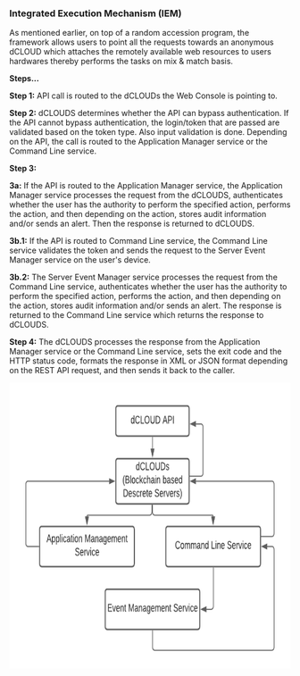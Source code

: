 ### Integrated Execution Mechanism (IEM) <!-- {docsify-ignore} -->

As mentioned earlier, on top of a random accession program, the framework allows users
to point all the requests towards an anonymous dCLOUD which attaches the remotely
available web resources to users hardwares thereby performs the tasks on mix & match
basis.

**Steps...**

**Step 1:** API call is routed to the dCLOUDs the Web Console is pointing to.

**Step 2:** dCLOUDS determines whether the API can bypass authentication. If the API cannot
bypass authentication, the login/token that are passed are validated based on the token
type. Also input validation is done. Depending on the API, the call is routed to the
Application Manager service or the Command Line service.

**Step 3:** 

**3a:** If the API is routed to the Application Manager service, the Application Manager
service processes the request from the dCLOUDS, authenticates whether the user has the
authority to perform the specified action, performs the action, and then depending on the
action, stores audit information and/or sends an alert. Then the response is returned to
dCLOUDS.

**3b.1:** If the API is routed to Command Line service, the Command Line service validates the
token and sends the request to the Server Event Manager service on the user's device.

**3b.2:** The Server Event Manager service processes the request from the Command Line
service, authenticates whether the user has the authority to perform the specified action,
performs the action, and then depending on the action, stores audit information and/or
sends an alert. The response is returned to the Command Line service which returns the
response to dCLOUDS.

**Step 4:** The dCLOUDS processes the response from the Application Manager service or the
Command Line service, sets the exit code and the HTTP status code, formats the response
in XML or JSON format depending on the REST API request, and then sends it back to the
caller.

<img src="./img/iem.png" data-canonical-src="./img/iem.png" width="512" height="512" /> 
